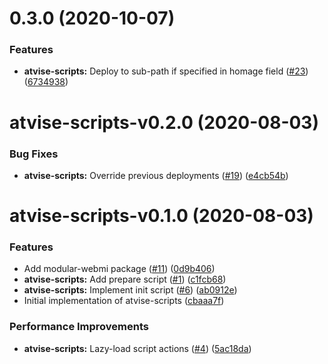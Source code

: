 <a name="0.3.0"></a>
# 0.3.0 (2020-10-07)


### Features

* **atvise-scripts:** Deploy to sub-path if specified in homage field ([#23](https://github.com/LukasHechenberger/create-atvise-app/issues/23)) ([6734938](https://github.com/LukasHechenberger/create-atvise-app/commits/6734938))




<a name="atvise-scripts-v0.2.0"></a>
# atvise-scripts-v0.2.0 (2020-08-03)


### Bug Fixes

* **atvise-scripts:** Override previous deployments ([#19](https://github.com/LukasHechenberger/create-atvise-app/issues/19)) ([e4cb54b](https://github.com/LukasHechenberger/create-atvise-app/commits/e4cb54b))




<a name="atvise-scripts-v0.1.0"></a>
# atvise-scripts-v0.1.0 (2020-08-03)


### Features

* Add modular-webmi package ([#11](https://github.com/LukasHechenberger/create-atvise-app/issues/11)) ([0d9b406](https://github.com/LukasHechenberger/create-atvise-app/commits/0d9b406))
* **atvise-scripts:** Add prepare script ([#1](https://github.com/LukasHechenberger/create-atvise-app/issues/1)) ([c1fcb68](https://github.com/LukasHechenberger/create-atvise-app/commits/c1fcb68))
* **atvise-scripts:** Implement init script ([#6](https://github.com/LukasHechenberger/create-atvise-app/issues/6)) ([ab0912e](https://github.com/LukasHechenberger/create-atvise-app/commits/ab0912e))
* Initial implementation of atvise-scripts ([cbaaa7f](https://github.com/LukasHechenberger/create-atvise-app/commits/cbaaa7f))


### Performance Improvements

* **atvise-scripts:** Lazy-load script actions ([#4](https://github.com/LukasHechenberger/create-atvise-app/issues/4)) ([5ac18da](https://github.com/LukasHechenberger/create-atvise-app/commits/5ac18da))



